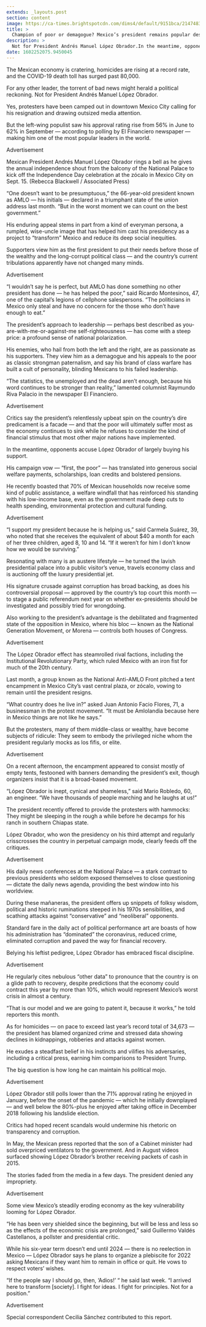 ```yaml
--- 
extends: _layouts.post 
section: content 
image: https://ca-times.brightspotcdn.com/dims4/default/9151bca/2147483647/strip/true/crop/5301x2783+0+375/resize/1200x630!/quality/90/?url=https%3A%2F%2Fcalifornia-times-brightspot.s3.amazonaws.com%2F96%2Fb6%2Fa3071dc64e55896de7aeb285d304%2Fhttps-delivery.gettyimages.com%2Fdownloads%2F1228674692.jpg 
title: > 
  Champion of poor or demagogue? Mexico’s president remains popular despite stalled economy, pandemic and crime 
description: > 
  Not for President Andrés Manuel López Obrador.In the meantime, opponents accuse López Obrador of largely buying his support.“López Obrador is inept, cynical and shameless,” said Mario Robledo, 60, an engineer.López Obrador, who won the presidency on his third attempt and regularly crisscrosses the country in perpetual campaign mode, clearly feeds off the critiques.AdvertisementSome view Mexico’s steadily eroding economy as the key vulnerability looming for López Obrador. 
date: 1602252075.9450045 
--- 
```

The Mexican economy is cratering, homicides are rising at a record rate, and the COVID-19 death toll has surged past 80,000.

For any other leader, the torrent of bad news might herald a political reckoning. Not for President Andrés Manuel López Obrador.

Yes, protesters have been camped out in downtown Mexico City calling for his resignation and drawing outsized media attention.

But the left-wing populist saw his approval rating rise from 56% in June to 62% in September — according to polling by El Financiero newspaper — making him one of the most popular leaders in the world.

Advertisement

Mexican President Andrés Manuel López Obrador rings a bell as he gives the annual independence shout from the balcony of the National Palace to kick off the Independence Day celebration at the zócalo in Mexico City on Sept. 15. (Rebecca Blackwell / Associated Press)

“One doesn’t want to be presumptuous,” the 66-year-old president known as AMLO — his initials — declared in a triumphant state of the union address last month. “But in the worst moment we can count on the best government.”

His enduring appeal stems in part from a kind of everyman persona, a rumpled, wise-uncle image that has helped him cast his presidency as a project to “transform” Mexico and reduce its deep social inequities.

Supporters view him as the first president to put their needs before those of the wealthy and the long-corrupt political class — and the country’s current tribulations apparently have not changed many minds.

Advertisement

“I wouldn’t say he is perfect, but AMLO has done something no other president has done — he has helped the poor,” said Ricardo Montesinos, 47, one of the capital’s legions of cellphone salespersons. “The politicians in Mexico only steal and have no concern for the those who don’t have enough to eat.”

The president’s approach to leadership — perhaps best described as you-are-with-me-or-against-me self-righteousness — has come with a steep price: a profound sense of national polarization.

His enemies, who hail from both the left and the right, are as passionate as his supporters. They view him as a demagogue and his appeals to the poor as classic strongman paternalism, and say his brand of class warfare has built a cult of personality, blinding Mexicans to his failed leadership.

“The statistics, the unemployed and the dead aren’t enough, because his word continues to be stronger than reality,” lamented columnist Raymundo Riva Palacio in the newspaper El Financiero.

Advertisement

Critics say the president’s relentlessly upbeat spin on the country’s dire predicament is a facade — and that the poor will ultimately suffer most as the economy continues to sink while he refuses to consider the kind of financial stimulus that most other major nations have implemented.

In the meantime, opponents accuse López Obrador of largely buying his support.

His campaign vow — “first, the poor” — has translated into generous social welfare payments, scholarships, loan credits and bolstered pensions.

He recently boasted that 70% of Mexican households now receive some kind of public assistance, a welfare windfall that has reinforced his standing with his low-income base, even as the government made deep cuts to health spending, environmental protection and cultural funding.

Advertisement

“I support my president because he is helping us,” said Carmela Suárez, 39, who noted that she receives the equivalent of about $40 a month for each of her three children, aged 8, 10 and 14. “If it weren’t for him I don’t know how we would be surviving.”

Resonating with many is an austere lifestyle — he turned the lavish presidential palace into a public visitor’s venue, travels economy class and is auctioning off the luxury presidential jet.

His signature crusade against corruption has broad backing, as does his controversial proposal — approved by the country’s top court this month — to stage a public referendum next year on whether ex-presidents should be investigated and possibly tried for wrongdoing.

Also working to the president’s advantage is the debilitated and fragmented state of the opposition in Mexico, where his bloc — known as the National Generation Movement, or Morena — controls both houses of Congress.

Advertisement

The López Obrador effect has steamrolled rival factions, including the Institutional Revolutionary Party, which ruled Mexico with an iron fist for much of the 20th century.

Last month, a group known as the National Anti-AMLO Front pitched a tent encampment in Mexico City’s vast central plaza, or zócalo, vowing to remain until the president resigns.

“What country does he live in?” asked Juan Antonio Facio Flores, 71, a businessman in the protest movement. “It must be Amlolandia because here in Mexico things are not like he says.”

But the protesters, many of them middle-class or wealthy, have become subjects of ridicule: They seem to embody the privileged niche whom the president regularly mocks as los fifis, or elite.

Advertisement

On a recent afternoon, the encampment appeared to consist mostly of empty tents, festooned with banners demanding the president’s exit, though organizers insist that it is a broad-based movement.

“López Obrador is inept, cynical and shameless,” said Mario Robledo, 60, an engineer. “We have thousands of people marching and he laughs at us!”

The president recently offered to provide the protesters with hammocks: They might be sleeping in the rough a while before he decamps for his ranch in southern Chiapas state.

López Obrador, who won the presidency on his third attempt and regularly crisscrosses the country in perpetual campaign mode, clearly feeds off the critiques.

Advertisement

His daily news conferences at the National Palace — a stark contrast to previous presidents who seldom exposed themselves to close questioning — dictate the daily news agenda, providing the best window into his worldview.

During these mañaneras, the president offers up snippets of folksy wisdom, political and historic ruminations steeped in his 1970s sensibilities, and scathing attacks against “conservative” and “neoliberal” opponents.

Standard fare in the daily act of political performance art are boasts of how his administration has “dominated” the coronavirus, reduced crime, eliminated corruption and paved the way for financial recovery.

Belying his leftist pedigree, López Obrador has embraced fiscal discipline.

Advertisement

He regularly cites nebulous “other data” to pronounce that the country is on a glide path to recovery, despite predictions that the economy could contract this year by more than 10%, which would represent Mexico’s worst crisis in almost a century.

“That is our model and we are going to patent it, because it works,” he told reporters this month.

As for homicides — on pace to exceed last year’s record total of 34,673 — the president has blamed organized crime and stressed data showing declines in kidnappings, robberies and attacks against women.

He exudes a steadfast belief in his instincts and vilifies his adversaries, including a critical press, earning him comparisons to President Trump.

The big question is how long he can maintain his political mojo.

Advertisement

López Obrador still polls lower than the 71% approval rating he enjoyed in January, before the onset of the pandemic — which he initially downplayed — and well below the 80%-plus he enjoyed after taking office in December 2018 following his landslide election.

Critics had hoped recent scandals would undermine his rhetoric on transparency and corruption.

In May, the Mexican press reported that the son of a Cabinet minister had sold overpriced ventilators to the government. And in August videos surfaced showing López Obrador’s brother receiving packets of cash in 2015.

The stories faded from the media in a few days. The president denied any impropriety.

Advertisement

Some view Mexico’s steadily eroding economy as the key vulnerability looming for López Obrador.

“He has been very shielded since the beginning, but will be less and less so as the effects of the economic crisis are prolonged,” said Guillermo Valdés Castellanos, a pollster and presidential critic.

While his six-year term doesn’t end until 2024 — there is no reelection in Mexico — López Obrador says he plans to organize a plebiscite for 2022 asking Mexicans if they want him to remain in office or quit. He vows to respect voters’ wishes.

“If the people say I should go, then, ‘Adios!’ “ he said last week. “I arrived here to transform [society]. I fight for ideas. I fight for principles. Not for a position.”

Advertisement

Special correspondent Cecilia Sánchez contributed to this report.